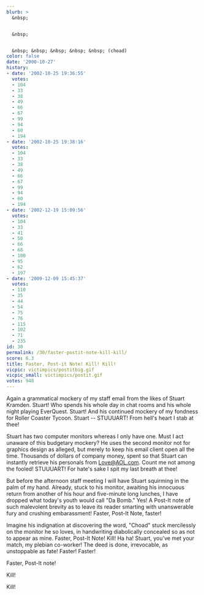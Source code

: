 ```yaml
---
blurb: >
  &nbsp;


  &nbsp;


  &nbsp; &nbsp; &nbsp; &nbsp; &nbsp; (choad)
color: false
date: '2000-10-27'
history:
- date: '2002-10-25 19:36:55'
  votes:
  - 104
  - 33
  - 38
  - 49
  - 66
  - 67
  - 99
  - 94
  - 60
  - 194
- date: '2002-10-25 19:38:16'
  votes:
  - 104
  - 33
  - 38
  - 49
  - 66
  - 67
  - 99
  - 94
  - 60
  - 194
- date: '2002-12-19 15:09:56'
  votes:
  - 104
  - 33
  - 41
  - 50
  - 66
  - 68
  - 100
  - 95
  - 62
  - 197
- date: '2009-12-09 15:45:37'
  votes:
  - 110
  - 35
  - 44
  - 54
  - 75
  - 76
  - 115
  - 102
  - 71
  - 235
id: 30
permalink: /30/faster-postit-note-kill-kill/
score: 6.3
title: Faster, Post-it Note! Kill! Kill!
vicpic: victimpics/postitbig.gif
vicpic_small: victimpics/postit.gif
votes: 948
---
```


Again a grammatical mockery of my staff email from the likes of Stuart
Kramden. Stuart! Who spends his whole day in chat rooms and his whole
night playing EverQuest. Stuart! And his continued mockery of my
fondness for Roller Coaster Tycoon. Stuart -- STUUUART! From hell's
heart I stab at thee!

Stuart has two computer monitors whereas I only have one. Must I act
unaware of this budgetary mockery? He uses the second monitor not for
graphics design as alleged, but merely to keep his email client open all
the time. Thousands of dollars of company money, spent so that Stuart
can instantly retrieve his personals from Love@AOL.com. Count me not
among the fooled! STUUUART! For hate's sake I spit my last breath at
thee!

But before the afternoon staff meeting I will have Stuart squirming in
the palm of my hand. Already, stuck to his monitor, awaiting his
innocuous return from another of his hour and five-minute long lunches,
I have dropped what today's youth would call "Da Bomb." Yes! A Post-It
note of such malevolent brevity as to leave its reader smarting with
unanswerable fury and crushing embarassment! Faster, Post-It Note,
faster!

Imagine his indignation at discovering the word, "Choad" stuck
mercilessly on the monitor he so loves, in handwriting diabolically
concealed so as not to appear as mine. Faster, Post-It Note! Kill! Ha
ha! Stuart, you've met your match, my plebian co-worker! The deed is
done, irrevocable, as unstoppable as fate! Faster! Faster!

Faster, Post-It note!

Kill!

Kill!